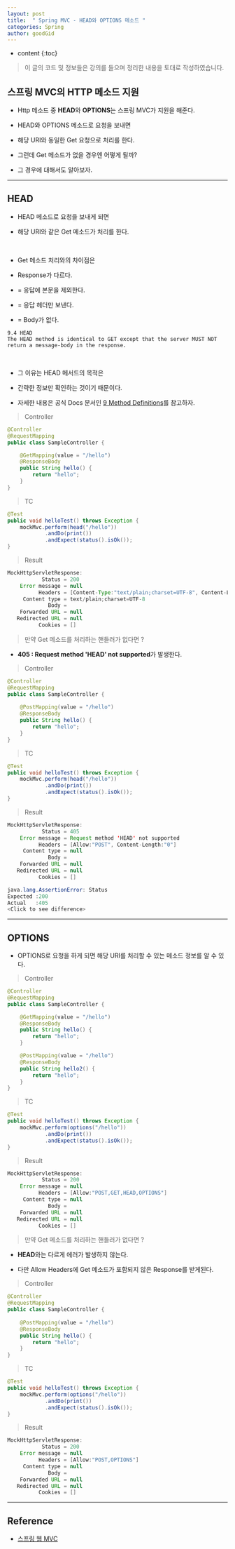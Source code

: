 ```yaml
---
layout: post
title:  " Spring MVC - HEAD와 OPTIONS 메소드 "
categories: Spring
author: goodGid
---
```

* content
{:toc}

> 이 글의 코드 및 정보들은 강의를 들으며 정리한 내용을 토대로 작성하였습니다.


## 스프링 MVC의 HTTP 메소드 지원

* Http 메소드 중 **HEAD**와 **OPTIONS**는 스프링 MVC가 지원을 해준다.

* HEAD와 OPTIONS 메소드로 요청을 보내면 

* 해당 URI와 동일한 Get 요청으로 처리를 한다.

* 그런데 Get 메소드가 없을 경우엔 어떻게 될까?

* 그 경우에 대해서도 알아보자.

---

## HEAD

* HEAD 메소드로 요청을 보내게 되면 

* 해당 URI와 같은 Get 메소드가 처리를 한다.

<br>

* Get 메소드 처리와의 차이점은

* Response가 다르다.

* = 응답에 본문을 제외한다.

* = 응답 헤더만 보낸다.

* = Body가 없다.

```
9.4 HEAD
The HEAD method is identical to GET except that the server MUST NOT 
return a message-body in the response. 
```












<br>

* 그 이유는 HEAD 메서드의 목적은 

* 간략한 정보만 확인하는 것이기 때문이다.

* 자세한 내용은 공식 Docs 문서인 [9 Method Definitions](https://www.w3.org/Protocols/rfc2616/rfc2616-sec9.html)를 참고하자.

> Controller

``` java
@Controller
@RequestMapping
public class SampleController {

    @GetMapping(value = "/hello")
    @ResponseBody
    public String hello() {
        return "hello";
    }
}
```

> TC

``` java
@Test
public void helloTest() throws Exception {
    mockMvc.perform(head("/hello"))
            .andDo(print())
            .andExpect(status().isOk());
}
```

> Result

``` java
MockHttpServletResponse:
           Status = 200
    Error message = null
          Headers = [Content-Type:"text/plain;charset=UTF-8", Content-Length:"5"]
     Content type = text/plain;charset=UTF-8
             Body = 
    Forwarded URL = null
   Redirected URL = null
          Cookies = []
```

> 만약 Get 메소드를 처리하는 핸들러가 없다면 ?

* **405 : Request method 'HEAD' not supported**가 발생한다.


> Controller 

``` java
@Controller
@RequestMapping
public class SampleController {
    
    @PostMapping(value = "/hello")
    @ResponseBody
    public String hello() {
        return "hello";
    }
}
```

> TC

``` java
@Test
public void helloTest() throws Exception {
    mockMvc.perform(head("/hello"))
            .andDo(print())
            .andExpect(status().isOk());
}
```

> Result

``` java
MockHttpServletResponse:
           Status = 405
    Error message = Request method 'HEAD' not supported
          Headers = [Allow:"POST", Content-Length:"0"]
     Content type = null
             Body = 
    Forwarded URL = null
   Redirected URL = null
          Cookies = []

java.lang.AssertionError: Status 
Expected :200
Actual   :405
<Click to see difference>
```

---

## OPTIONS

* OPTIONS로 요청을 하게 되면 해당 URI를 처리할 수 있는 메소드 정보를 알 수 있다.

> Controller

``` java
@Controller
@RequestMapping
public class SampleController {

    @GetMapping(value = "/hello")
    @ResponseBody
    public String hello() {
        return "hello";
    }

    @PostMapping(value = "/hello")
    @ResponseBody
    public String hello2() {
        return "hello";
    }
}
```

> TC

``` java
@Test
public void helloTest() throws Exception {
    mockMvc.perform(options("/hello"))
            .andDo(print())
            .andExpect(status().isOk());
}
```

> Result

``` java
MockHttpServletResponse:
           Status = 200
    Error message = null
          Headers = [Allow:"POST,GET,HEAD,OPTIONS"]
     Content type = null
             Body = 
    Forwarded URL = null
   Redirected URL = null
          Cookies = []
```

> 만약 Get 메소드를 처리하는 핸들러가 없다면 ?

* **HEAD**와는 다르게 에러가 발생하지 않는다.

* 다만 Allow Headers에 Get 메소드가 포함되지 않은 Response를 받게된다.

> Controller 

``` java
@Controller
@RequestMapping
public class SampleController {
    
    @PostMapping(value = "/hello")
    @ResponseBody
    public String hello() {
        return "hello";
    }
}
```

> TC

``` java
@Test
public void helloTest() throws Exception {
    mockMvc.perform(options("/hello"))
            .andDo(print())
            .andExpect(status().isOk());
}
```

> Result

``` java
MockHttpServletResponse:
           Status = 200
    Error message = null
          Headers = [Allow:"POST,OPTIONS"]
     Content type = null
             Body = 
    Forwarded URL = null
   Redirected URL = null
          Cookies = []
```


---

## Reference

* [스프링 웹 MVC](https://www.inflearn.com/course/%EC%9B%B9-mvc)

